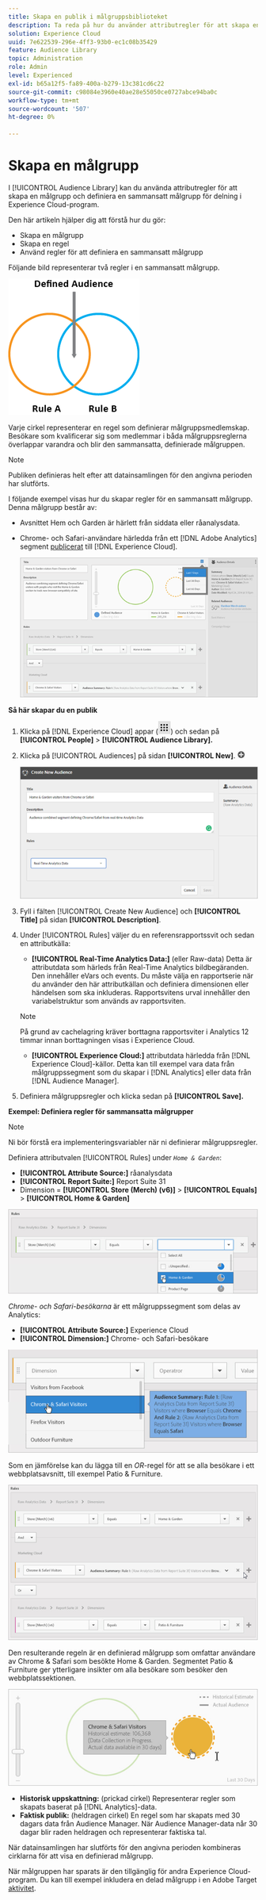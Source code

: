 ```yaml
---
title: Skapa en publik i målgruppsbiblioteket
description: Ta reda på hur du använder attributregler för att skapa en delbar målgrupp i Audience Library. Lär dig konfigurera en regel och definiera en sammansatt målgrupp.
solution: Experience Cloud
uuid: 7e622539-296e-4ff3-93b0-ec1c08b35429
feature: Audience Library
topic: Administration
role: Admin
level: Experienced
exl-id: b65a12f5-fa89-400a-b279-13c381cd6c22
source-git-commit: c98084e3960e40ae28e55050ce0727abce94ba0c
workflow-type: tm+mt
source-wordcount: '507'
ht-degree: 0%

---
```


# Skapa en målgrupp

I [!UICONTROL Audience Library] kan du använda attributregler för att skapa en målgrupp och definiera en sammansatt målgrupp för delning i Experience Cloud-program.

Den här artikeln hjälper dig att förstå hur du gör:

* Skapa en målgrupp
* Skapa en regel
* Använd regler för att definiera en sammansatt målgrupp

Följande bild representerar två regler i en sammansatt målgrupp.

![Två regler i en sammansatt målgrupp](assets/audience_sharing.png)

Varje cirkel representerar en regel som definierar målgruppsmedlemskap. Besökare som kvalificerar sig som medlemmar i båda målgruppsreglerna överlappar varandra och blir den sammansatta, definierade målgruppen.

>[!NOTE]
>
>Publiken definieras helt efter att datainsamlingen för den angivna perioden har slutförts.

I följande exempel visas hur du skapar regler för en sammansatt målgrupp. Denna målgrupp består av:

* Avsnittet Hem och Garden är härlett från siddata eller råanalysdata.
* Chrome- och Safari-användare härledda från ett [!DNL Adobe Analytics] segment [publicerat](overview.md) till [!DNL Experience Cloud].

  ![Skapa regler för en sammansatt målgrupp](assets/audience_create.png)

**Så här skapar du en publik**

1. Klicka på [!DNL Experience Cloud] appar (![Appikonen ](assets/apps-icon.png)) och sedan på **[!UICONTROL People]** > **[!UICONTROL Audience Library].**

1. Klicka på [!UICONTROL Audiences] på sidan **[!UICONTROL New]**. ![Ny publik](assets/add_icon_small.png)

   ![Skapa en målgrupp](assets/audience_create_new.png)

1. Fyll i fälten [!UICONTROL Create New Audience] och **[!UICONTROL Title]** på sidan **[!UICONTROL Description]**.
1. Under [!UICONTROL Rules] väljer du en referensrapportssvit och sedan en attributkälla:

   * **[!UICONTROL Real-Time Analytics Data:]** (eller Raw-data) Detta är attributdata som härleds från Real-Time Analytics bildbegäranden. Den innehåller eVars och events. Du måste välja en rapportserie när du använder den här attributkällan och definiera dimensionen eller händelsen som ska inkluderas. Rapportsvitens urval innehåller den variabelstruktur som används av rapportsviten.

   >[!NOTE]
   >
   >På grund av cachelagring kräver borttagna rapportsviter i Analytics 12 timmar innan borttagningen visas i Experience Cloud.

   * **[!UICONTROL Experience Cloud:]** attributdata härledda från [!DNL Experience Cloud]-källor. Detta kan till exempel vara data från målgruppssegment som du skapar i [!DNL Analytics] eller data från [!DNL Audience Manager].

1. Definiera målgruppsregler och klicka sedan på **[!UICONTROL Save].**

**Exempel: Definiera regler för sammansatta målgrupper**

>[!NOTE]
>
>Ni bör förstå era implementeringsvariabler när ni definierar målgruppsregler.

Definiera attributvalen [!UICONTROL Rules] under *`Home & Garden`*:

* **[!UICONTROL Attribute Source:]** råanalysdata
* **[!UICONTROL Report Suite:]** Report Suite 31
* Dimension = **[!UICONTROL Store (Merch) (v6)]** > **[!UICONTROL Equals]** > **[!UICONTROL Home & Garden]**

![Attributmarkeringar i målgruppsbiblioteket](assets/home_garden.png)

*Chrome- och Safari-besökarna* är ett målgruppssegment som delas av Analytics:

* **[!UICONTROL Attribute Source:]** Experience Cloud
* **[!UICONTROL Dimension:]** Chrome- och Safari-besökare

![Chrome- och Safari-besökare](assets/chrome_safari.png)

Som en jämförelse kan du lägga till en *OR*-regel för att se alla besökare i ett webbplatsavsnitt, till exempel Patio &amp; Furniture.

![OR-regel för en målgrupp](assets/audiences_rule_patio.png)

Den resulterande regeln är en definierad målgrupp som omfattar användare av Chrome &amp; Safari som besökte Home &amp; Garden. Segmentet Patio &amp; Furniture ger ytterligare insikter om alla besökare som besöker den webbplatssektionen.

![Definierad målgrupp i Experience Cloud](assets/defined_audience.png)

* **Historisk uppskattning:** (prickad cirkel) Representerar regler som skapats baserat på [!DNL Analytics]-data.
* **Faktisk publik:** (heldragen cirkel) En regel som har skapats med 30 dagars data från Audience Manager. När Audience Manager-data når 30 dagar blir raden heldragen och representerar faktiska tal.

När datainsamlingen har slutförts för den angivna perioden kombineras cirklarna för att visa en definierad målgrupp.

När målgruppen har sparats är den tillgänglig för andra Experience Cloud-program. Du kan till exempel inkludera en delad målgrupp i en Adobe Target [aktivitet](https://experienceleague.adobe.com/en/docs/target/using/activities/activities).
